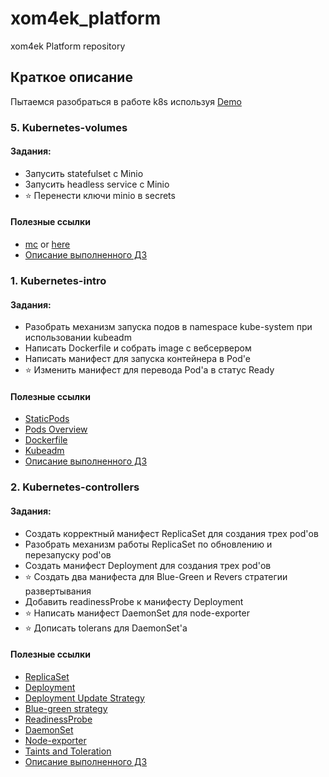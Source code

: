 # xom4ek_platform
xom4ek Platform repository

## Краткое описание

Пытаемся разобраться в работе k8s используя [Demo](https://github.com/GoogleCloudPlatform/microservices-demo)

### 5. Kubernetes-volumes

#### Задания:
- Запусить statefulset c Minio
- Запусить headless service c Minio
- :star: Перенести ключи minio в secrets

#### Полезные ссылки

- [mc](https://github.com/minio/mc) or [here](https://docs.min.io/docs/minio-client-complete-guide.html)
- [Описание выполненного ДЗ](kubernetes-volumes/README.md)

### 1. Kubernetes-intro

#### Задания:
- Разобрать механизм запуска подов в namespace kube-system при использовании kubeadm
- Написать Dockerfile и собрать image с вебсервером
- Написать манифест для запуска контейнера в Pod'e
- :star: Изменить манифест для перевода Pod'a в статус Ready

#### Полезные ссылки

- [StaticPods](https://kubernetes.io/docs/tasks/configure-pod-container/static-pod/)
- [Pods Overview](https://kubernetes.io/docs/concepts/workloads/pods/pod-overview/)
- [Dockerfile](https://docs.docker.com/engine/reference/builder/)
- [Kubeadm](https://kubernetes.io/docs/setup/production-environment/tools/kubeadm/create-cluster-kubeadm/)
- [Описание выполненного ДЗ](kubernetes-intro/README.md)

### 2. Kubernetes-controllers

#### Задания:
- Создать корректный манифест ReplicaSet для создания трех pod'ов
- Разобрать механизм работы ReplicaSet по обновлению и перезапуску pod'ов
- Создать манифест Deployment для создания трех pod'ов
- :star: Создать два манифеста для Blue-Green и Revers стратегии развертывания
- Добавить readinessProbe к манифесту Deployment
- :star: Написать манифест DaemonSet для node-exporter
- :star: Дописать tolerans для DaemonSet'a

#### Полезные ссылки

- [ReplicaSet](https://kubernetes.io/docs/concepts/workloads/controllers/replicaset/)
- [Deployment](https://kubernetes.io/docs/concepts/workloads/controllers/deployment/)
- [Deployment Update Strategy](https://kubernetes.io/docs/concepts/workloads/controllers/deployment/#strategy)
- [Blue-green strategy](https://www.redhat.com/en/topics/devops/what-is-blue-green-deployment)
- [ReadinessProbe](https://kubernetes.io/docs/tasks/configure-pod-container/configure-liveness-readiness-startup-probes/#define-readiness-probes)
- [DaemonSet](https://kubernetes.io/docs/concepts/workloads/controllers/daemonset/)
- [Node-exporter](https://github.com/prometheus/node_exporter)
- [Taints and Toleration](https://kubernetes.io/docs/concepts/scheduling-eviction/taint-and-toleration/#concepts)
- [Описание выполненного ДЗ](kubernetes-controllers/README.md)
